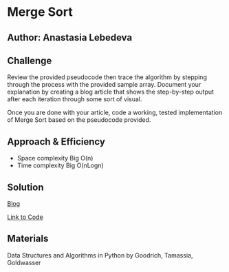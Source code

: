 # Merge Sort
## Author: Anastasia Lebedeva

## Challenge
Review the provided pseudocode then trace the algorithm by stepping through the process with the provided sample array. Document your explanation by creating a blog article that shows the step-by-step output after each iteration through some sort of visual.

Once you are done with your article, code a working, tested implementation of Merge Sort based on the pseudocode provided.

## Approach & Efficiency

* Space complexity Big O(n)
* Time complexity Big O(nLogn)


## Solution
[Blog](https://github.com/nastinsk/python-data-structures-and-algorithms/blob/master/challenges/merge_sort/BLOG.md)

[Link to Code](https://github.com/nastinsk/python-data-structures-and-algorithms/blob/master/challenges/merge_sort/merge_sort.py)

## Materials
Data Structures and Algorithms in Python by Goodrich, Tamassia, Goldwasser
